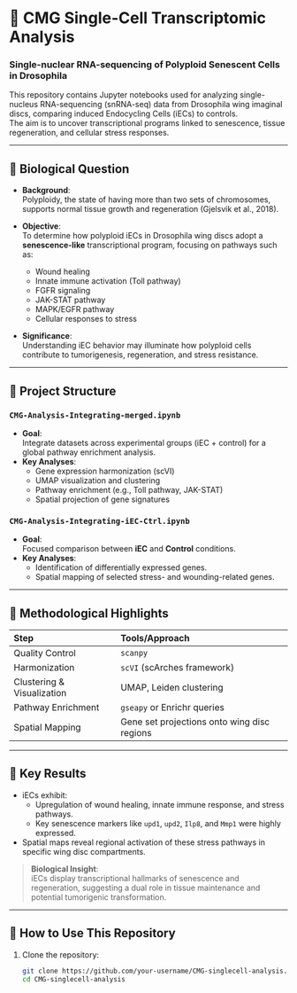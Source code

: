 # 🧬 CMG Single-Cell Transcriptomic Analysis
### Single-nuclear RNA-sequencing of Polyploid Senescent Cells in Drosophila

This repository contains Jupyter notebooks used for analyzing single-nucleus RNA-sequencing (snRNA-seq) data from Drosophila wing imaginal discs, comparing induced Endocycling Cells (iECs) to controls.  
The aim is to uncover transcriptional programs linked to senescence, tissue regeneration, and cellular stress responses.

---

## 🧪 Biological Question

- **Background**:  
  Polyploidy, the state of having more than two sets of chromosomes, supports normal tissue growth and regeneration (Gjelsvik et al., 2018).
  
- **Objective**:  
  To determine how polyploid iECs in Drosophila wing discs adopt a **senescence-like** transcriptional program, focusing on pathways such as:
  - Wound healing
  - Innate immune activation (Toll pathway)
  - FGFR signaling
  - JAK-STAT pathway
  - MAPK/EGFR pathway
  - Cellular responses to stress

- **Significance**:  
  Understanding iEC behavior may illuminate how polyploid cells contribute to tumorigenesis, regeneration, and stress resistance.

---

## 📁 Project Structure

### `CMG-Analysis-Integrating-merged.ipynb`
- **Goal**:  
  Integrate datasets across experimental groups (iEC + control) for a global pathway enrichment analysis.
- **Key Analyses**:
  - Gene expression harmonization (scVI)
  - UMAP visualization and clustering
  - Pathway enrichment (e.g., Toll pathway, JAK-STAT)
  - Spatial projection of gene signatures

### `CMG-Analysis-Integrating-iEC-Ctrl.ipynb`
- **Goal**:  
  Focused comparison between **iEC** and **Control** conditions.
- **Key Analyses**:
  - Identification of differentially expressed genes.
  - Spatial mapping of selected stress- and wounding-related genes.

---

## 🔬 Methodological Highlights

| Step | Tools/Approach |
|:-----|:--------------|
| Quality Control | `scanpy` |
| Harmonization | `scVI` (scArches framework) |
| Clustering & Visualization | UMAP, Leiden clustering |
| Pathway Enrichment | `gseapy` or Enrichr queries |
| Spatial Mapping | Gene set projections onto wing disc regions |

---

## 🌟 Key Results

- iECs exhibit:
  - Upregulation of wound healing, innate immune response, and stress pathways.
  - Key senescence markers like `upd1`, `upd2`, `Ilp8`, and `Mmp1` were highly expressed.
- Spatial maps reveal regional activation of these stress pathways in specific wing disc compartments.

> **Biological Insight**:  
  iECs display transcriptional hallmarks of senescence and regeneration, suggesting a dual role in tissue maintenance and potential tumorigenic transformation.

---

## 🧠 How to Use This Repository

1. Clone the repository:
   ```bash
   git clone https://github.com/your-username/CMG-singlecell-analysis.git
   cd CMG-singlecell-analysis
